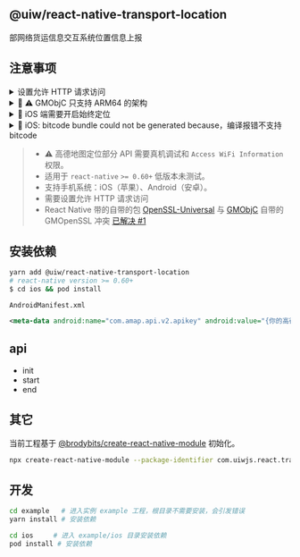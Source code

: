 @uiw/react-native-transport-location
---

部网络货运信息交互系统位置信息上报

## 注意事项

<details>
<summary>设置允许 HTTP 请求访问</summary>

#### Android

创建配置文件 `android/app/src/main/res/xml/network_security_config.xml` 内容如下：

```xml
<?xml version="1.0" encoding="utf-8"?>
<network-security-config>
    <base-config cleartextTrafficPermitted="true" />
</network-security-config>
```

修改配置 `android/app/src/main/AndroidManifest.xml`

```diff
<application
  android:name=".MainApplication"
  android:label="@string/app_name"
  android:icon="@mipmap/ic_launcher"
  android:roundIcon="@mipmap/ic_launcher_round"
  android:allowBackup="false"
+  android:networkSecurityConfig="@xml/network_security_config"
  android:theme="@style/AppTheme">
</application>
```

#### iOS

修改 `ios/<应用名称>/Info.plist` 配置

```xml
<key>NSAppTransportSecurity</key>
<dict>
  <key>NSAllowsArbitraryLoads</key>
  <true/>
</dict>
```

</details>

<details>
<summary> ⚠️ GMObjC 只支持 ARM64 的架构</summary>

GMObjC 里面用到的 `OpenSSL` 配置 `armv7` 有问题，`GMObjC.framework` 动态包也是只支持 ARM64

![](https://user-images.githubusercontent.com/1680273/96695165-ea8f3d00-13bb-11eb-84bf-a647c69d12c9.jpg)

设置 `Xcode` -> `Targets` -> `项目名称` -> `Build Settings` -> `Architectures` 值为 `arm64`

- 2019 A13芯片arm64e：iphone11、iphone11 Pro
- 2018 A12芯片arm64e：iphone XS、iphone XS Max、iphoneXR
- 2017 A11芯片arm64：iPhone 8、iPhone 8 Plus、and iPhone X
- 2016 A10芯片arm64：iPhone 7、7 Plus、iPad (2018)
- 2015 A9芯片arm64：iPhone 6S、6S Plus
- 2014 A8芯片arm64：iPhone 6、iPhone 6 Plus
- 2013 A7芯片arm64：iPhone 5S
- armv7s：iPhone5、iPhone5C、iPad4(iPad with Retina Display)
- armv7：iPhone4、iPhone4S、iPad、iPad2、iPad3(The New iPad)、iPad mini、iPod Touch

</details>

<details>
<summary> iOS 端需要开启始终定位</summary>

`example/ios/<项目名称>/Info.plist`

iOS 11 版本：

`NSLocationAlwaysAndWhenInUseUsageDescription` 申请Always权限，以便应用在前台和后台（suspend 或 terminated）都可以获取到更新的位置数据（`NSLocationWhenInUseUsageDescription` 也必须有）。

⚠️ 注意：如果需要同时支持在iOS8-iOS10和iOS11系统上后台定位，建议在plist文件中同时添加 `NSLocationWhenInUseUsageDescription`、`NSLocationAlwaysUsageDescription`和`NSLocationAlwaysAndWhenInUseUsageDescription`权限申请。

```xml
<key>NSLocationWhenInUseUsageDescription</key>
<string>使用期间定位，以便获取位置信息</string>
<key>NSLocationAlwaysUsageDescription</key>
<string>持续定位，以便获取行驶路线</string>
<key>NSLocationAlwaysAndWhenInUseUsageDescription</key>
<string>持续定位，以便获取行驶路线</string>
```

</details>

<details>
<summary> iOS: bitcode bundle could not be generated because，编译报错不支持 bitcode</summary>

### 不支持 bitcode，什么是bitcode

bitcode 简单说就是编程语言与计算机可以直接执行的机器语言之间的中间码。苹果为了减少包的大小，打包时会将项目编译成 bitcode，上传给 App Store，用户下载时，bitcode 可以根据机型版本，生成不同的包去适配。大概就是这么个意思，具体内容[请戳这里](http://io.diveinedu.com/2016/01/16/%E6%B7%B1%E5%85%A5%E7%90%86%E8%A7%A3iOS%E5%BC%80%E5%8F%91%E4%B8%AD%E7%9A%84BitCode%E5%8A%9F%E8%83%BD.html)。

### 解决方案

Xcode7 开始，新建项目默认就打开了 `bitcode` 设置。而且大部分开发者都被这个突如其来的 `bitcode` 功能给坑过导致项目编译失败，这些因为 `bitcode` 而编译失败的的项目都有一个共同点，就是链接了第三方库或者框架，而这些框架或者库不支持 `bitcode` ，从而导致项目编译不成功。
解决方案有两种(目前只有第二种解决方案)：

1. 联系第三方框架 [`MapManager.framework`](ios/MapManager.framework) 的提供者，让他们支持 `bitcode`，这个执行起来有难度。
2. 关闭 `bitcode` 功能；在 xcode 里把 `TARGETS` -> `Build Setting` -> `Build Options` -> `Enable Bitcode` 设置为 `NO`;

### 报错信息

```bash
ld: bitcode bundle could not be generated because '******/react-native-transport-location/ios/MapManager.framework/MapManager(MapService.o)' was built without full bitcode. All object files and libraries for bitcode must be generated from Xcode Archive or Install build for architecture arm64
clang: error: linker command failed with exit code 1 (use -v to see invocation)
```

</details>

> - ⚠️ 高德地图定位部分 API 需要真机调试和 `Access WiFi Information` 权限。
> - 适用于 `react-native` `>= 0.60+` 低版本未测试。
> - 支持手机系统：iOS（苹果）、Android（安卓）。
> - 需要设置允许 HTTP 请求访问
> - React Native 带的自带的包 [OpenSSL-Universal](https://cocoapods.org/pods/OpenSSL-Universal) 与 [GMObjC](https://cocoapods.org/pods/GMObjC) 自带的 GMOpenSSL 冲突 [已解决 #1](https://github.com/uiwjs/react-native-transport-location/issues/4)

## 安装依赖

```bash
yarn add @uiw/react-native-transport-location
# react-native version >= 0.60+
$ cd ios && pod install
```

`AndroidManifest.xml`

```xml
<meta-data android:name="com.amap.api.v2.apikey" android:value="{你的高德key}" />
```

## api

- init
- start
- end

## 其它

当前工程基于 [@brodybits/create-react-native-module](https://github.com/brodybits/create-react-native-module) 初始化。

```bash
npx create-react-native-module --package-identifier com.uiwjs.react.transport.location --object-class-name RNTransportLocation --generate-example TransportLocation --example-react-native-version 0.63.3 --module-name @uiw/react-native-transport-location --github-account uiwjs --author-name "Kenny Wong" --author-email "wowohoo@qq.com"
```

## 开发

```bash
cd example   # 进入实例 example 工程，根目录不需要安装，会引发错误
yarn install # 安装依赖

cd ios     # 进入 example/ios 目录安装依赖
pod install # 安装依赖
```
